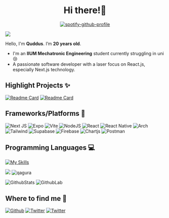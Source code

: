 <h1 align="center"> Hi there!👋</h1>

<div align="center">

[![spotify-github-profile](https://spotify-github-profile.vercel.app/api/view?uid=z5lexlt6vltlcgkn0xd4d9sn6&cover_image=true&theme=novatorem&show_offline=false&background_color=121212&interchange=false&bar_color=53b14f&bar_color_cover=false)](https://github.com/kittinan/spotify-github-profile)

</div>

<img src="https://user-images.githubusercontent.com/73097560/115834477-dbab4500-a447-11eb-908a-139a6edaec5c.gif" />

Hello, I'm **Quddus**. I’m **20 years old**.

- I'm an **IIUM Mechatronic Engineering** student currently struggling in uni😢
- A passionate software developer with a laser focus on React.js, especially Next.js technology.

## Highlight Projects ✨

[![Readme Card](https://github-readme-stats-indol-eta-80.vercel.app/api/pin/?username=qryskalyst20&repo=simplified-imaluum&theme=github_dark)](https://github.com/qryskalyst20/simplified-imaluum)
[![Readme Card](https://github-readme-stats-indol-eta-80.vercel.app/api/pin/?username=Youth-Icon&repo=xprofile&theme=github_dark)](https://github.com/Youth-Icon/xprofile)

## Frameworks/Platforms 👷

![Next JS](https://img.shields.io/badge/Next-black?style=for-the-badge&logo=next.js&logoColor=white)
![Expo](https://img.shields.io/badge/Expo-1B1F23?style=for-the-badge&logo=expo&logoColor=white)
![Vite](https://img.shields.io/badge/Vite-B73BFE?style=for-the-badge&logo=vite&logoColor=FFD62E)
![NodeJS](https://img.shields.io/badge/node.js-6DA55F?style=for-the-badge&logo=node.js&logoColor=white)
![React](https://img.shields.io/badge/react-%2320232a.svg?style=for-the-badge&logo=react&logoColor=%2361DAFB)
![React Native](https://img.shields.io/badge/react_native-%2320232a.svg?style=for-the-badge&logo=react&logoColor=%2361DAFB)
![Arch](https://img.shields.io/badge/Arch_Linux-1793D1?style=for-the-badge&logo=arch-linux&logoColor=white)
![Tailwind](https://camo.githubusercontent.com/e9b080a6541e5355827ea91b6a0302cbbc54af4705b0c6b0f1561a0957ced2fb/68747470733a2f2f696d672e736869656c64732e696f2f62616467652f5461696c77696e645f4353532d3338423241433f7374796c653d666f722d7468652d6261646765266c6f676f3d7461696c77696e642d637373266c6f676f436f6c6f723d7768697465)
![Supabase](https://img.shields.io/badge/Supabase-6DA55F?style=for-the-badge&logo=supabase&logoColor=white)
![Firebase](https://camo.githubusercontent.com/bac5c7f45fe7c116b5f8c9d61c4611b31f635301a841bf8dcf1b89b8fcfa4824/68747470733a2f2f696d672e736869656c64732e696f2f62616467652f66697265626173652d6666636132383f7374796c653d666f722d7468652d6261646765266c6f676f3d6669726562617365266c6f676f436f6c6f723d626c61636b)
![Chartjs](https://img.shields.io/badge/Chart%20js-FF6384?style=for-the-badge&logo=chartdotjs&logoColor=white)
![Postman](https://camo.githubusercontent.com/3f0e26b0951bab845a1bb9a7198ecca0da272e462921b6edd85879f3673b6927/68747470733a2f2f696d672e736869656c64732e696f2f62616467652f506f73746d616e2d4646364333373f7374796c653d666f722d7468652d6261646765266c6f676f3d706f73746d616e266c6f676f436f6c6f723d7768697465)

## Programming Languages 💻

[![My Skills](https://skillicons.dev/icons?i=ts,js,c,cpp,java)](https://skillicons.dev)

<img src="https://user-images.githubusercontent.com/73097560/115834477-dbab4500-a447-11eb-908a-139a6edaec5c.gif" />

<img src="https://komarev.com/ghpvc/?username=qryskalyst20&label=Profile%20views&color=blueviolet" alt="qagura" />


![GithubStats](https://github-readme-stats.vercel.app/api?username=qryskalyst20&rank_icon=percentile&show_icons=true&theme=dark&show=reviews)
![GithubLab](https://github-readme-stats-indol-eta-80.vercel.app/api/top-langs/?username=qryskalyst20&layout=compact&theme=dark)


## Where to find me 📱
<a href="https://github.com/qryskalyst20" target="_blank"><img alt="Github" src="https://img.shields.io/badge/GitHub-%2312100E.svg?&style=for-the-badge&logo=Github&logoColor=white" /></a>
<a href="https://twitter.com/nrmnqdds" target="_blank"><img alt="Twitter" src="https://img.shields.io/badge/twitter-%231DA1F2.svg?&style=for-the-badge&logo=twitter&logoColor=white" /></a>
<a href="https://instagram.com/nrmnqdds" target="_blank"><img alt="Twitter" src="https://img.shields.io/badge/Instagram-E4405F?style=for-the-badge&logo=instagram&logoColor=white" /></a>

